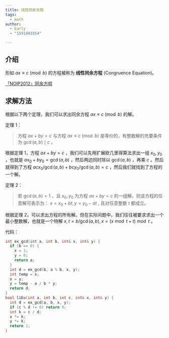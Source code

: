 ```yaml
---
title: 线性同余方程
tags:
  - math
author:
  - Early
  - "1591493554"

---
```


## 介绍

形如 $ax \equiv c \pmod b$ 的方程被称为 **线性同余方程** (Congruence Equation)。

 [「NOIP2012」同余方程](https://loj.ac/problem/2605) 

## 求解方法

根据以下两个定理，我们可以求出同余方程 $ax \equiv c \pmod b$ 的解。

定理 1：

> 方程 $ax+by=c$ 与方程 $ax \equiv c \pmod b$ 是等价的，有整数解的充要条件为 $\gcd(a,b) \mid c$ 。

根据定理 1，方程 $ax+by=c$ ，我们可以先用扩展欧几里得算法求出一组 $x_0,y_0$ ，也就是 $ax_0+by_0=\gcd(a,b)$ ，然后两边同时除以 $\gcd(a,b)$ ，再乘 $c$ 。然后就得到了方程 $acx_0/\gcd(a,b)+bcy_0/\gcd(a,b)=c$ ，然后我们就找到了方程的一个解。

定理 2：

> 若 $\gcd(a,b)=1$ ，且 $x_0,y_0$ 为方程 $ax+by=c$ 的一组解，则该方程的任意解可表示为： $x=x_0+bt,y=y_0-at$ , 且对任意整数 $t$ 都成立。

根据定理 2，可以求出方程的所有解。但在实际问题中，我们往往被要求求出一个最小整数解，也就是一个特解 $x,t=b/\gcd(a,b),x=(x \bmod t+t) \bmod t$ 。

代码：

```cpp
int ex_gcd(int a, int b, int& x, int& y) {
  if (b == 0) {
    x = 1;
    y = 0;
    return a;
  }
  int d = ex_gcd(b, a % b, x, y);
  int temp = x;
  x = y;
  y = temp - a / b * y;
  return d;
}
bool liEu(int a, int b, int c, int& x, int& y) {
  int d = ex_gcd(a, b, x, y);
  if (c % d != 0) return 0;
  int k = c / d;
  x *= k;
  y *= k;
  return 1;
}
```
